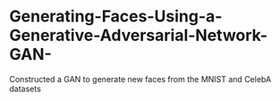 # Generating-Faces-Using-a-Generative-Adversarial-Network-GAN-
Constructed a GAN to generate new faces from the MNIST and CelebA datasets
